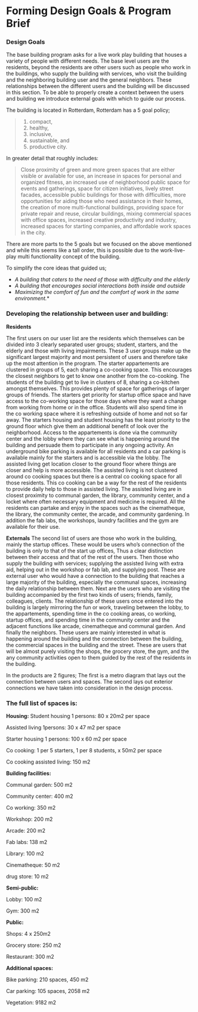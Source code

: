 # Forming Design Goals & Program Brief

### Design Goals

The base building program asks for a live work play building  that houses a variety of people with different needs. The base level users are the residents, beyond the residents are other users such as people who work in the buildings, who supply the building with services, who visit the building and the neighboring building user and the general neighbors. These relationships between the different users and the building will be discussed in this section. 
To be able to properly create a context between the users and building we introduce external goals with which to guide our process.

The building is located in Rotterdam, Rotterdam has a 5 goal policy;
>1. compact, 
>2. healthy, 
>3. inclusive, 
>4. sustainable, and 
>5. productive city. 

In greater detail that roughly includes:

>Close proximity of green and more green spaces that are either visible or available for use, an increase in spaces for personal and organized fitness, an increased use of neighborhood public space for events and gatherings, space for citizen initiatives, lively street facades, accessible public buildings for those with difficulties, more opportunities for aiding those who need assistance in their homes, the creation of more multi-functional buildings, providing space for private repair and reuse, circular buildings, mixing commercial spaces with office spaces, increased creative productivity and industry, increased spaces for starting companies, and affordable work spaces in the city.


There are more parts to the 5 goals but we focused on the above mentioned and while this seems like a tall order, this is possible due to the work-live-play multi functionality concept of the building. 

To simplify the core ideas that guided us; 

- *A building that caters to the need of those with difficulty and the elderly*
- *A building that encourages social interactions both inside and outside*
- *Maximizing the comfort of fun and the comfort of work in the same environment.** 

### Developing the relationship between user and building: ###

**Residents**

The first users on our user list are the residents which themselves can be divided into 3 clearly separated user groups; student, starters, and the elderly and those with living impairments. These 3 user groups make up the significant largest majority and most persistent of users and therefore take up the most attention in the program. 
The starter appartements are clustered in groups of 5, each sharing a co-cooking space. This encourages the closest neighbors to get to know one another from the co-cooking. The students of the building get to live in clusters of 8, sharing a co-kitchen amongst themselves. This provides plenty of space for gatherings of larger groups of friends. The starters get priority for startup office space and have access to the co-working space for those days where they want a change from working from home or in the office. Students will also spend time in the co working space where it is refreshing outside of home and not so far away. The starters housing and student housing has the least priority to the ground floor which give them an additional benefit of look over the neighborhood. Access to the appartements is done via the community center and the lobby where they can see what is happening around the building and persuade them to participate in any ongoing activity. An underground bike parking is available for all residents and a car parking is available mainly for the starters and is accessible via the lobby. The assisted living get location closer to the ground floor where things are closer and help is more accessible. The assisted living is not clustered around co cooking spaces but there is a central co cooking space for all those residents. This co cooking can be a way for the rest of the residents to provide daily help to those in assisted living. The assisted living are in closest proximity to communal garden, the library, community center, and a locket where often necessary equipment and medicine is required. All the residents can partake and enjoy in the spaces such as the cinematheque, the library, the community center, the arcade, and community gardening. In addition the fab labs, the workshops, laundry facilities and the gym are available for their use.

**Externals**
The second list of users are those who work in the building, mainly the startup offices. These would be users who’s connection of the building is only to that of the start up offices, Thus a clear distinction between their access and that of the rest of the users. 
Then those who supply the building with services; supplying the assisted living with extra aid, helping out in the workshop or fab lab, and supplying post. These are external user who would have a connection to the building that reaches a large majority of the building, especially the communal spaces, increasing the daily relationship between them. 
Next are the users who are visiting the building accompanied by the first two kinds of users; friends, family, colleagues, clients. The relationship of these users once entered into the building is largely mirroring the fun or work, traveling between the lobby, to the appartements, spending time in the co cooking areas, co working, startup offices, and spending time in the community center and the adjacent functions like arcade, cinematheque and communal garden. 
And finally the neighbors. These users are mainly interested in what is happening around the building and the connection between the building, the commercial spaces in the building and the street. These are users that will be almost purely visiting the shops, the grocery store, the gym, and the any community activities open to them guided by the rest of the residents in the building. 

In the products are 2 figures; The first is a metro diagram that lays out the connection between users and spaces. The second lays out exterior connections we have taken into consideration in the design process. 

### The full list of spaces is: ###

**Housing:**
Student housing 1 persons: 80 x 20m2 per space

Assisted living 1persons: 30 x 47 m2 per space

Starter housing 1 persons: 100 x  60 m2 per space

Co cooking: 1 per 5 starters, 1 per 8 students, x 50m2 per space

Co cooking assisted living: 150 m2

**Building facilities:** 

Communal garden: 500 m2

Community center: 400 m2

Co working: 350 m2

Workshop: 200 m2

Arcade: 200 m2

Fab labs: 138 m2

Library: 100 m2

Cinematheque: 50 m2

drug store: 10 m2

**Semi-public:** 

Lobby: 100 m2

Gym: 300 m2

**Public:**

Shops: 4 x 250m2

Grocery store: 250 m2

Restaurant: 300 m2

**Additional spaces:**

Bike parking: 210 spaces, 450 m2

Car parking: 105 spaces, 2058 m2

Vegetation: 9182 m2
